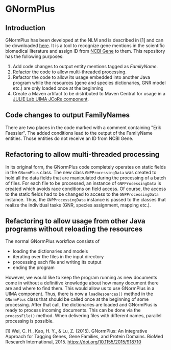 # GNormPlus

## Introduction

GNormPlus has been developed at the NLM and is described in [1] and can be downloaded [here](https://www.ncbi.nlm.nih.gov/research/bionlp/Tools/gnormplus/). It is a tool to recognize gene mentions in the scientific biomedical literature and assign ID from [NCBI Gene](https://www.ncbi.nlm.nih.gov/gene) to them. This repository has the following purposes:
1. Add code changes to output entity mentions tagged as *FamilyName*.
2. Refactor the code to allow multi-threaded processing.
3. Refactor the code to allow its usage embedded into another Java program while the resources (gene and species dictionaries, GNR model etc.) are only loaded once at the beginning
4. Create a Maven artifact to be distributed to Maven Central for usage in a [JULIE Lab UIMA JCoRe component](https://github.com/JULIELab/jcore-base/tree/v2.6/jcore-gnormplus-ae).

## Code changes to output FamilyNames

There are two places in the code marked with a comment containing "Erik Faessler". The added conditions lead to the output of the FamilyName entities. Those entities do not receive an ID from NCBI Gene.

## Refactoring to allow multi-threaded processing

In its original form, the GNormPlus code completely operates on static fields in the `GNormPlus` class. The new class `GNPProcessingData` was created to hold all the data fields that are manipulated during the processing of a batch of files. For each file to be processed, an instance of `GNPProcessingData` is created which avoids race conditions on field access.
Of course, the access to the static fields had to be changed to access to the `GNPProcessingData` instance. Thus, the `GNPProcessingData` instance is passed to the classes that realize the individual tasks (GNR, species assignment, mapping etc.).

## Refactoring to allow usage from other Java programs without reloading the resources

The normal GNormPlus workflow consists of
* loading the dictionaries and models
* iterating over the files in the input directory
* processing each file and writing its output
* ending the program

However, we would like to keep the program running as new documents come in without a definitive knowledge about how many document there are and where to find them. This would allow us to use GNormPlus in a UIMA component. Thus, there is now a `loadResources()` method in the `GNormPlus` class that should be called once at the beginning of some processing. After that call, the dictionaries are loaded and GNormPlus is ready to process incoming documents. This can be done via the `processFile()` method. When delivering files with different names, parallel processing is possible. 


[1] Wei, C. H., Kao, H. Y., & Lu, Z. (2015). GNormPlus: An Integrative Approach for Tagging Genes, Gene Families, and Protein Domains. BioMed Research International, 2015. https://doi.org/10.1155/2015/918710